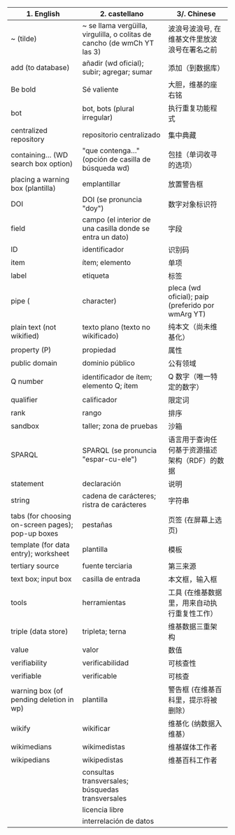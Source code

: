 | 1\. English                                       | 2\. castellano                                                           |3/. Chinese
| ------------------------------------------------- | ------------------------------------------------------------------------ |-----------------|
| ~ (tilde)                                         | ~ se llama vergüilla, virgulilla, o colitas de cancho (de wmCh YT las 3) |  波浪号波浪号, 在维基文件里放波浪号在署名之前             |
| add (to database)                                 | añadir (wd oficial); subir; agregar; sumar                               |  添加（到数据库）               
| Be bold                                           | Sé valiente                                                              |  大胆，维基的座右铭               
| bot                                               | bot, bots (plural irregular)                                             |  执行重复功能程式               
| centralized repository                            | repositorio centralizado                                                 |  集中典藏               
| containing… (WD search box option)                | "que contenga…" (opción de casilla de búsqueda wd)                       |  包挂（单词收寻的选项）
| placing a warning box (plantilla)                 | emplantillar                                                             |  放置警告框              
| DOI                                               | DOI (se pronuncia "doy")                                                 |  数字对象标识符               
| field                                             | campo (el interior de una casilla donde se entra un dato)                |  字段             
| ID                                                | identificador                                                            |  识别码           
| item                                              | ítem; elemento                                                           |  单项           
| label                                             | etiqueta                                                                 |  标签          
| pipe ( | character)                               | pleca (wd oficial); paip (preferido por wmArg YT)                        |  竖线 （插入字前）        
| plain text (not wikified)                         | texto plano (texto no wikificado)                                        |  纯本文（尚未维基化）        
| property (P)                                      | propiedad                                                                |  属性       
| public domain                                     | dominio público                                                          |  公有领域      
| Q number                                          | identificador de ítem; elemento Q; ítem                                  |  Q 数字（唯一特定的数字）     
| qualifier                                         | calificador                                                              |  限定词    
| rank                                              | rango                                                                    |  排序   
| sandbox                                           | taller; zona de pruebas                                                  |  沙箱  
| SPARQL                                            | SPARQL (se pronuncia "espar-cu-ele")                                     |  语言用于查询任何基于资源描述架构（RDF）的数据 
| statement                                         | declaración                                                              |  说明
| string                                            | cadena de carácteres; ristra de carácteres                               |  字符串
| tabs (for choosing on-screen pages); pop-up boxes | pestañas                                                                 |  页签 (在屏幕上选页)  
| template (for data entry); worksheet              | plantilla                                                                |  模板
| tertiary source                                   | fuente terciaria                                                         |  第三来源
| text box; input box                               | casilla de entrada                                                       |  本文框，输入框
| tools                                             | herramientas                                                             |  工具 (在维基数据里，用来自动执行重复性工作）
| triple (data store)                               | tripleta; terna                                                          |  维基数据三重架构
| value                                             | valor                                                                    |  数值
| verifiability                                     | verificabilidad                                                          |  可核查性
| verifiable                                        | verificable                                                              |  可核查
| warning box (of pending deletion in wp)           | plantilla                                                                |  警告框 (在维基百科里，提示将被删除）
| wikify                                            | wikificar                                                                |  维基化 (纳数据入维基）
| wikimedians                                       | wikimedistas                                                             |  维基媒体工作者
| wikipedians                                       | wikipedistas                                                             |  维基百科工作者
|                                                   | consultas transversales; búsquedas transversales                         ||
|                                                   | licencia libre                                                           ||
|                                                   | interrelación de datos                                                   ||
